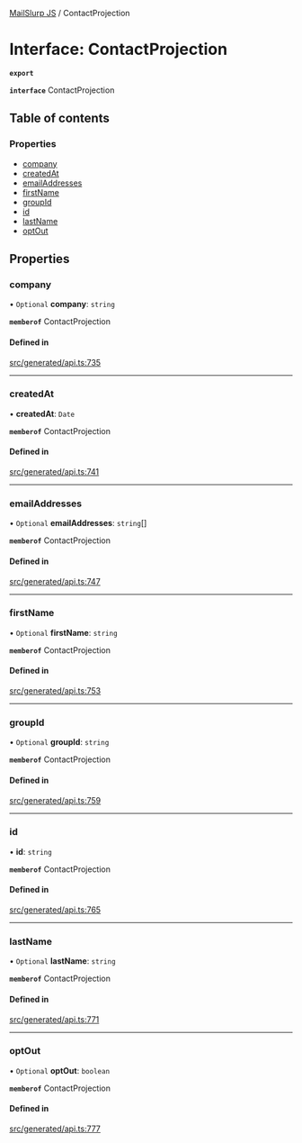 [MailSlurp JS](../README.md) / ContactProjection

# Interface: ContactProjection

**`export`**

**`interface`** ContactProjection

## Table of contents

### Properties

- [company](ContactProjection.md#company)
- [createdAt](ContactProjection.md#createdat)
- [emailAddresses](ContactProjection.md#emailaddresses)
- [firstName](ContactProjection.md#firstname)
- [groupId](ContactProjection.md#groupid)
- [id](ContactProjection.md#id)
- [lastName](ContactProjection.md#lastname)
- [optOut](ContactProjection.md#optout)

## Properties

### company

• `Optional` **company**: `string`

**`memberof`** ContactProjection

#### Defined in

[src/generated/api.ts:735](https://github.com/mailslurp/mailslurp-client/blob/113e801/src/generated/api.ts#L735)

___

### createdAt

• **createdAt**: `Date`

**`memberof`** ContactProjection

#### Defined in

[src/generated/api.ts:741](https://github.com/mailslurp/mailslurp-client/blob/113e801/src/generated/api.ts#L741)

___

### emailAddresses

• `Optional` **emailAddresses**: `string`[]

**`memberof`** ContactProjection

#### Defined in

[src/generated/api.ts:747](https://github.com/mailslurp/mailslurp-client/blob/113e801/src/generated/api.ts#L747)

___

### firstName

• `Optional` **firstName**: `string`

**`memberof`** ContactProjection

#### Defined in

[src/generated/api.ts:753](https://github.com/mailslurp/mailslurp-client/blob/113e801/src/generated/api.ts#L753)

___

### groupId

• `Optional` **groupId**: `string`

**`memberof`** ContactProjection

#### Defined in

[src/generated/api.ts:759](https://github.com/mailslurp/mailslurp-client/blob/113e801/src/generated/api.ts#L759)

___

### id

• **id**: `string`

**`memberof`** ContactProjection

#### Defined in

[src/generated/api.ts:765](https://github.com/mailslurp/mailslurp-client/blob/113e801/src/generated/api.ts#L765)

___

### lastName

• `Optional` **lastName**: `string`

**`memberof`** ContactProjection

#### Defined in

[src/generated/api.ts:771](https://github.com/mailslurp/mailslurp-client/blob/113e801/src/generated/api.ts#L771)

___

### optOut

• `Optional` **optOut**: `boolean`

**`memberof`** ContactProjection

#### Defined in

[src/generated/api.ts:777](https://github.com/mailslurp/mailslurp-client/blob/113e801/src/generated/api.ts#L777)
